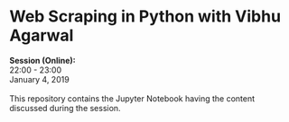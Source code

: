 # Web Scraping in Python with Vibhu Agarwal

**Session (Online):**  
22:00 - 23:00  
January 4, 2019  
<br>This repository contains the Jupyter Notebook having the content discussed during the session.